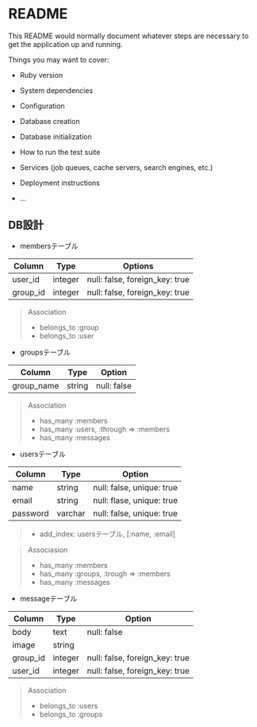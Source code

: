 # README

This README would normally document whatever steps are necessary to get the
application up and running.

Things you may want to cover:

* Ruby version

* System dependencies

* Configuration

* Database creation

* Database initialization

* How to run the test suite

* Services (job queues, cache servers, search engines, etc.)

* Deployment instructions

* ...

## DB設計

* membersテーブル

| Column | Type  | Options                      |
|--------|-------|------------------------------|
|user_id |integer|null: false, foreign_key: true|
|group_id|integer|null: false, foreign_key: true|

> Association
> - belongs_to :group
> - belongs_to :user

* groupsテーブル

|Column        |Type   |Option       |
|--------------|-------|-------------|
|group_name    |string |null: false  |

> Association
> - has_many :members
> - has_many :users, :through => :members
> - has_many :messages

* usersテーブル

|Column  | Type   | Option                    |
|--------|--------|---------------------------|
|name    | string | null: false, unique: true |
|email   | string | null: flase, unique: true |
|password|varchar | null: false, unique: true |

> - add_index: usersテーブル, [:name, :email]

> Associasion
> - has_many :members
> - has_many :groups, :trough => :members
> - has_many :messages

* messageテーブル

|Column  |Type     |Option                         |
|--------|---------|-------------------------------|
|body    | text    | null: false                   |
|image   | string  |                               |
|group_id| integer | null: false, foreign_key: true|
|user_id | integer | null: false, foreign_key: true|

> Association
> - belongs_to :users
> - belongs_to :groups
